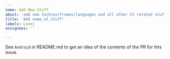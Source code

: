 ```yaml
---
name: Add New Stuff
about: 'add new tech/wirframes/languages and all other CS related stuff to the project'
title: 'Add name_of_stuff'
labels: Level
assignees: ''

---
```


See `Android` in README.md to get an idea of the contents of the PR for this issue.
